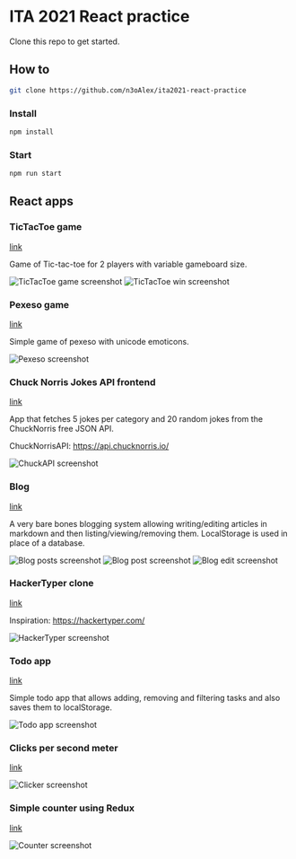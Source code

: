 # ITA 2021 React practice

Clone this repo to get started.

## How to

```sh
git clone https://github.com/n3oAlex/ita2021-react-practice
```

### Install

```sh
npm install
```

### Start

```sh
npm run start
```

## React apps

### TicTacToe game

[link](https://github.com/n3oAlex/ita2021-react-practice/tree/main/src/tictac)

Game of Tic-tac-toe for 2 players with variable gameboard size.

![TicTacToe game screenshot](./src/tictac/tictac-game-screenshot.png)
![TicTacToe win screenshot](./src/tictac/tictac-win-screenshot.png)

### Pexeso game

[link](https://github.com/n3oAlex/ita2021-react-practice/tree/main/src/pexeso)

Simple game of pexeso with unicode emoticons.

![Pexeso screenshot](./src/pexeso/pexeso-thumbnail.png)

### Chuck Norris Jokes API frontend

[link](https://github.com/n3oAlex/ita2021-react-practice/tree/main/src/chuck)

App that fetches 5 jokes per category and 20 random jokes from the ChuckNorris free JSON API.

ChuckNorrisAPI: <https://api.chucknorris.io/>

![ChuckAPI screenshot](./src/chuck/chuck-screenshot.png)

### Blog

[link](https://github.com/n3oAlex/ita2021-react-practice/tree/main/src/blog)

A very bare bones blogging system allowing writing/editing articles in markdown and then listing/viewing/removing them. LocalStorage is used in place of a database.

![Blog posts screenshot](./src/blog/blog-posts-screenshot.png)
![Blog post screenshot](./src/blog/blog-post-screenshot.png)
![Blog edit screenshot](./src/blog/blog-edit-screenshot.png)

### HackerTyper clone

[link](https://github.com/n3oAlex/ita2021-react-practice/tree/main/src/hack)

Inspiration: <https://hackertyper.com/>

![HackerTyper screenshot](./src/hack/hack-screenshot.png)

### Todo app

[link](https://github.com/n3oAlex/ita2021-react-practice/tree/main/src/todo)

Simple todo app that allows adding, removing and filtering tasks and also saves them to localStorage.

![Todo app screenshot](./src/todo/todo-screenshot.png)

### Clicks per second meter

[link](https://github.com/n3oAlex/ita2021-react-practice/tree/main/src/click)

![Clicker screenshot](./src/click/click-screenshot.png)

### Simple counter using Redux

[link](https://github.com/n3oAlex/ita2021-react-practice/tree/main/src/redux)

![Counter screenshot](./src/redux/counter-screenshot.png)
